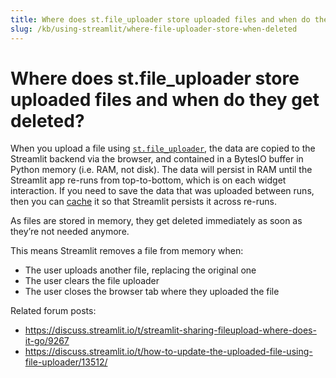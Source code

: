 ```yaml
---
title: Where does st.file_uploader store uploaded files and when do they get deleted?
slug: /kb/using-streamlit/where-file-uploader-store-when-deleted
---
```


# Where does st.file_uploader store uploaded files and when do they get deleted?

When you upload a file using [`st.file_uploader`](/library/api-reference/widgets/st.file_uploader), the data are copied to the Streamlit backend via the browser, and contained in a BytesIO buffer in Python memory (i.e. RAM, not disk). The data will persist in RAM until the Streamlit app re-runs from top-to-bottom, which is on each widget interaction. If you need to save the data that was uploaded between runs, then you can [cache](/library/advanced-features/caching) it so that Streamlit persists it across re-runs.


As files are stored in memory, they get deleted immediately as soon as they’re not needed anymore.

This means Streamlit removes a file from memory when:
- The user uploads another file, replacing the original one
- The user clears the file uploader
- The user closes the browser tab where they uploaded the file

Related forum posts:
- https://discuss.streamlit.io/t/streamlit-sharing-fileupload-where-does-it-go/9267
- https://discuss.streamlit.io/t/how-to-update-the-uploaded-file-using-file-uploader/13512/